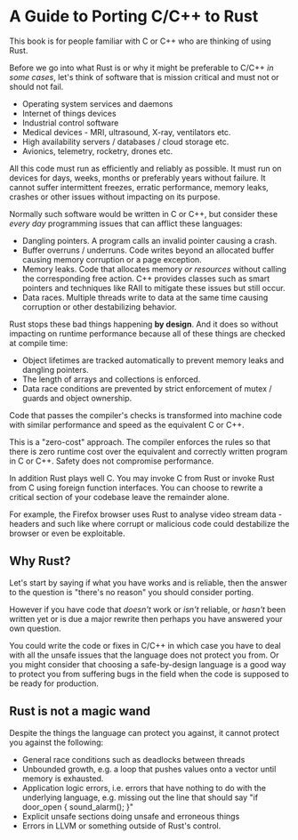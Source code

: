 # A Guide to Porting C/C++ to Rust

This book is for people familiar with C or C++ who are thinking of using Rust.

Before we go into what Rust is or why it might be preferable to C/C++ _in some cases_, let's think of software that is mission critical and must not or should not fail.

* Operating system services and daemons
* Internet of things devices
* Industrial control software
* Medical devices - MRI, ultrasound, X-ray, ventilators etc.
* High availability servers / databases / cloud storage etc.
* Avionics, telemetry, rocketry, drones etc.

All this code must run as efficiently and reliably as possible. It must run on devices for days, weeks, months or preferably years without failure. It cannot suffer intermittent freezes, erratic performance, memory leaks, crashes or other issues without impacting on its purpose.

Normally such software would be written in C or C++, but consider these _every day_ programming issues that can afflict these languages:

* Dangling pointers. A program calls an invalid pointer causing a crash.
* Buffer overruns / underruns. Code writes beyond an allocated buffer causing memory corruption or a page exception.
* Memory leaks. Code that allocates memory _or resources_ without calling the corresponding free action. C++ provides classes such as smart pointers and techniques like RAII to mitigate these issues but still occur.
* Data races. Multiple threads write to data at the same time causing corruption or other destabilizing behavior.

Rust stops these bad things happening **by design**. And it does so without impacting on runtime performance because all of these things are checked at compile time:

* Object lifetimes are tracked automatically to prevent memory leaks and dangling pointers.
* The length of arrays and collections is enforced.
* Data race conditions are prevented by strict enforcement of mutex / guards and object ownership.

Code that passes the compiler's checks is transformed into machine code with similar performance and speed as the equivalent C or C++.

This is a "zero-cost" approach. The compiler enforces the rules so that there is zero runtime cost over the equivalent and correctly written program in C or C++. Safety does not compromise performance.

In addition Rust plays well C. You may invoke C from Rust or invoke Rust from C using foreign function interfaces. You can choose to rewrite a critical section of your codebase leave the remainder alone.

For example, the Firefox browser uses Rust to analyse video stream data - headers and such like where corrupt or malicious code could destabilize the browser or even be exploitable.

## Why Rust?

Let's start by saying if what you have works and is reliable, then the answer to the question is "there's no reason" you should consider porting.

However if you have code that _doesn't_ work or _isn't_ reliable, or _hasn't_ been written yet or is due a major rewrite then perhaps you have answered your own question.

You could write the code or fixes in C/C++ in which case you have to deal with all the unsafe issues that the language does not protect you from. Or you might consider that choosing a safe-by-design language is a good way to protect you from suffering bugs in the field when the code is supposed to be ready for production.

## Rust is not a magic wand

Despite the things the language can protect you against, it cannot protect you against the following:

* General race conditions such as deadlocks between threads
* Unbounded growth, e.g. a loop that pushes values onto a vector until memory is exhausted.
* Application logic errors, i.e. errors that have nothing to do with the underlying language, e.g. missing out the line that should say "if door\_open { sound\_alarm\(\); }"
* Explicit unsafe sections doing unsafe and erroneous things
* Errors in LLVM or something outside of Rust's control.



